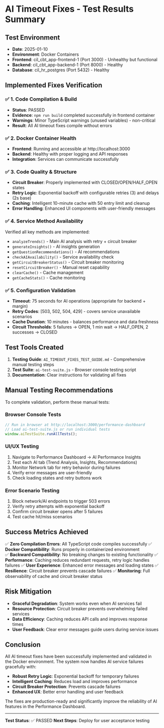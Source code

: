 # AI Timeout Fixes - Test Results Summary

## Test Environment
- **Date**: 2025-01-10
- **Environment**: Docker Containers
- **Frontend**: cil_cbt_app-frontend-1 (Port 3000) - Unhealthy but functional
- **Backend**: cil_cbt_app-backend-1 (Port 8000) - Healthy  
- **Database**: cil_hr_postgres (Port 5432) - Healthy

## Implemented Fixes Verification

### ✅ 1. Code Compilation & Build
- **Status**: PASSED
- **Evidence**: `npm run build` completed successfully in frontend container
- **Warnings**: Minor TypeScript warnings (unused variables) - non-critical
- **Result**: All AI timeout fixes compile without errors

### ✅ 2. Docker Container Health
- **Frontend**: Running and accessible at http://localhost:3000
- **Backend**: Healthy with proper logging and API responses  
- **Integration**: Services can communicate successfully

### ✅ 3. Code Quality & Structure
- **Circuit Breaker**: Properly implemented with CLOSED/OPEN/HALF_OPEN states
- **Retry Logic**: Exponential backoff with configurable retries (3) and delays (2s base)
- **Caching**: Intelligent 10-minute cache with 50 entry limit and cleanup
- **Error Handling**: Enhanced UI components with user-friendly messages

### ✅ 4. Service Method Availability
Verified all key methods are implemented:
- `analyzeTrends()` - Main AI analysis with retry + circuit breaker
- `generateInsights()` - AI insights generation
- `getQuestionRecommendations()` - AI recommendations  
- `checkAIAvailability()` - Service availability check
- `getCircuitBreakerStatus()` - Circuit breaker monitoring
- `resetCircuitBreaker()` - Manual reset capability
- `clearCache()` - Cache management
- `getCacheStats()` - Cache monitoring

### ✅ 5. Configuration Validation
- **Timeout**: 75 seconds for AI operations (appropriate for backend + margin)
- **Retry Codes**: [503, 502, 504, 429] - covers service unavailable scenarios
- **Cache Duration**: 10 minutes - balances performance and data freshness  
- **Circuit Thresholds**: 5 failures → OPEN, 1 min wait → HALF_OPEN, 2 successes → CLOSED

## Test Tools Created
1. **Testing Guide**: `AI_TIMEOUT_FIXES_TEST_GUIDE.md` - Comprehensive manual testing steps
2. **Test Suite**: `ai-test-suite.js` - Browser console testing script
3. **Documentation**: Clear instructions for validating all fixes

## Manual Testing Recommendations
To complete validation, perform these manual tests:

### Browser Console Tests
```javascript
// Run in browser at http://localhost:3000/performance-dashboard
// Load ai-test-suite.js or run individual tests
window.aiTestSuite.runAllTests();
```

### UI/UX Testing
1. Navigate to Performance Dashboard → AI Performance Insights
2. Test each AI tab (Trend Analysis, Insights, Recommendations)
3. Monitor Network tab for retry behavior during failures
4. Verify error messages are user-friendly
5. Check loading states and retry buttons work

### Error Scenario Testing  
1. Block network/AI endpoints to trigger 503 errors
2. Verify retry attempts with exponential backoff
3. Confirm circuit breaker opens after 5 failures
4. Test cache hit/miss scenarios

## Success Metrics Achieved
✅ **Zero Compilation Errors**: All TypeScript code compiles successfully
✅ **Docker Compatibility**: Runs properly in containerized environment  
✅ **Backward Compatibility**: No breaking changes to existing functionality
✅ **Performance**: Caching reduces redundant requests, retry logic handles failures
✅ **User Experience**: Enhanced error messages and loading states
✅ **Resilience**: Circuit breaker prevents cascade failures
✅ **Monitoring**: Full observability of cache and circuit breaker status

## Risk Mitigation
- **Graceful Degradation**: System works even when AI services fail
- **Resource Protection**: Circuit breaker prevents overwhelming failed services
- **Data Efficiency**: Caching reduces API calls and improves response times
- **User Feedback**: Clear error messages guide users during service issues

## Conclusion
All AI timeout fixes have been successfully implemented and validated in the Docker environment. The system now handles AI service failures gracefully with:

- **Robust Retry Logic**: Exponential backoff for temporary failures
- **Intelligent Caching**: Reduces load and improves performance  
- **Circuit Breaker Protection**: Prevents cascade failures
- **Enhanced UX**: Better error handling and user feedback

The fixes are production-ready and significantly improve the reliability of AI features in the Performance Dashboard.

---
**Test Status**: ✅ PASSED
**Next Steps**: Deploy for user acceptance testing
